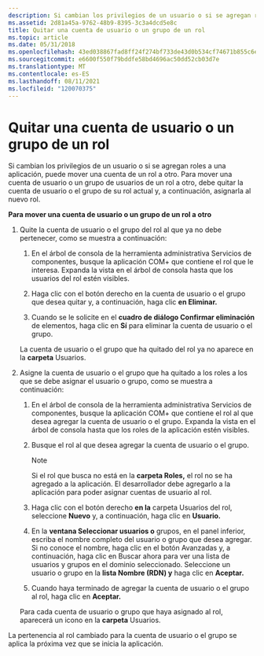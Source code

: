 ```yaml
---
description: Si cambian los privilegios de un usuario o si se agregan roles a una aplicación, puede mover una cuenta de un rol a otro.
ms.assetid: 2d81a45a-9762-48b9-8395-3c3a4dcd5e8c
title: Quitar una cuenta de usuario o un grupo de un rol
ms.topic: article
ms.date: 05/31/2018
ms.openlocfilehash: 43ed038867fad8ff24f274bf733de43d0b534cf74671b855c6e3d43ade05b657
ms.sourcegitcommit: e6600f550f79bddfe58bd4696ac50dd52cb03d7e
ms.translationtype: MT
ms.contentlocale: es-ES
ms.lasthandoff: 08/11/2021
ms.locfileid: "120070375"
---
```

# <a name="removing-a-user-account-or-group-from-a-role"></a>Quitar una cuenta de usuario o un grupo de un rol

Si cambian los privilegios de un usuario o si se agregan roles a una aplicación, puede mover una cuenta de un rol a otro. Para mover una cuenta de usuario o un grupo de usuarios de un rol a otro, debe quitar la cuenta de usuario o el grupo de su rol actual y, a continuación, asignarla al nuevo rol.

**Para mover una cuenta de usuario o un grupo de un rol a otro**

1.  Quite la cuenta de usuario o el grupo del rol al que ya no debe pertenecer, como se muestra a continuación:

    1.  En el árbol de consola de la herramienta administrativa Servicios de componentes, busque la aplicación COM+ que contiene el rol que le interesa. Expanda la vista en el árbol de consola hasta que los usuarios del rol estén visibles.

    2.  Haga clic con el botón derecho en la cuenta de usuario o el grupo que desea quitar y, a continuación, haga clic **en Eliminar.**

    3.  Cuando se le solicite en el **cuadro de diálogo Confirmar eliminación** de elementos, haga clic en **Sí** para eliminar la cuenta de usuario o el grupo.

    La cuenta de usuario o el grupo que ha quitado del rol ya no aparece en la **carpeta** Usuarios.

2.  Asigne la cuenta de usuario o el grupo que ha quitado a los roles a los que se debe asignar el usuario o grupo, como se muestra a continuación:

    1.  En el árbol de consola de la herramienta administrativa Servicios de componentes, busque la aplicación COM+ que contiene el rol al que desea agregar la cuenta de usuario o el grupo. Expanda la vista en el árbol de consola hasta que los roles de la aplicación estén visibles.

    2.  Busque el rol al que desea agregar la cuenta de usuario o el grupo.

        > [!Note]  
        > Si el rol que busca no está en la **carpeta Roles,** el rol no se ha agregado a la aplicación. El desarrollador debe agregarlo a la aplicación para poder asignar cuentas de usuario al rol.

         

    3.  Haga clic con el botón derecho **en la** carpeta Usuarios del rol, seleccione **Nuevo** y, a continuación, haga clic en **Usuario.**

    4.  En la **ventana Seleccionar usuarios o** grupos, en el panel inferior, escriba el nombre completo del usuario o grupo que desea agregar. Si no conoce el nombre,  haga clic  en el botón Avanzadas y, a continuación, haga clic en Buscar ahora para ver una lista de usuarios y grupos en el dominio seleccionado. Seleccione un usuario o grupo en la **lista Nombre (RDN) y** haga clic en **Aceptar.**

    5.  Cuando haya terminado de agregar la cuenta de usuario o el grupo al rol, haga clic en **Aceptar.**

    Para cada cuenta de usuario o grupo que haya asignado al rol, aparecerá un icono en la **carpeta** Usuarios.

La pertenencia al rol cambiado para la cuenta de usuario o el grupo se aplica la próxima vez que se inicia la aplicación.

 

 



